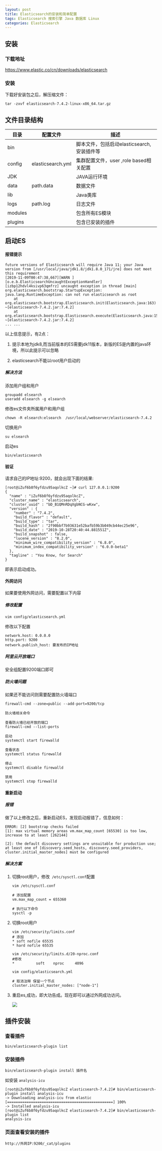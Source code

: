 ```yaml
---
layout: post
title: Elasticsearch的安装和简单配置
tags: Elasticsearch 搜索引擎 Java 数据库 Linux
categories: Elasticsearch
---
```


## 安装

### 下载地址

https://www.elastic.co/cn/downloads/elasticsearch

### 安装

下载好安装包之后，解压缩文件：

```shell
tar -zxvf elasticsearch-7.4.2-linux-x86_64.tar.gz
```

## 文件目录结构

| 目录    | 配置文件          | 描述                                       |
| ------- | ----------------- | ------------------------------------------ |
| bin     |                   | 脚本文件，包括启动elasticsearch,安装插件等 |
| config  | elasticsearch.yml | 集群配置文件，user ,role based相关配置     |
| JDK     |                   | JAVA运行环境                               |
| data    | path.data         | 数据文件                                   |
| lib     |                   | Java类库                                   |
| logs    | path.log          | 日志文件                                   |
| modules |                   | 包含所有ES模块                             |
| plugins |                   | 包含已安装的插件                           |

## 启动ES

#### 报错提示

```shell
future versions of Elasticsearch will require Java 11; your Java version from [/usr/local/java/jdk1.8/jdk1.8.0_171/jre] does not meet this requirement
[2019-11-09T00:47:38,667][WARN ][o.e.b.ElasticsearchUncaughtExceptionHandler] [izbp12hdvl4ksivp63qmfrz] uncaught exception in thread [main]
org.elasticsearch.bootstrap.StartupException: java.lang.RuntimeException: can not run elasticsearch as root
	at org.elasticsearch.bootstrap.Elasticsearch.init(Elasticsearch.java:163) ~[elasticsearch-7.4.2.jar:7.4.2]
	at org.elasticsearch.bootstrap.Elasticsearch.execute(Elasticsearch.java:150) ~[elasticsearch-7.4.2.jar:7.4.2]
... ...
```

以上信息提示，有2点：

1. 提示本地为jdk8,而当前版本的ES需要jdk11版本，新版的ES是内置的java环境，所以此提示可以忽略

2. elasticsearch不能以root用户启动的

##### 解决方法

添加用户组和用户

```shell
groupadd elsearch
useradd elsearch -g elsearch
```

修改es文件夹所属用户和用户组

```shell
chown -R elsearch:elsearch  /usr/local/webserver/elasticsearch-7.4.2
```

切换用户

```shell
su elsearch
```

启动es

```shell
bin/elasticsearch
```

#### 验证

请求自己的IP地址:9200，就会出现下面的结果:

```shell
[root@iZuf6b8f6yfdzu95aqolkcZ ~]# curl 127.0.0.1:9200
{
  "name" : "iZuf6b8f6yfdzu95aqolkcZ",
  "cluster_name" : "elasticsearch",
  "cluster_uuid" : "bD_B1QMnRDqXgbNCG-wKxw",
  "version" : {
    "number" : "7.4.2",
    "build_flavor" : "default",
    "build_type" : "tar",
    "build_hash" : "2f90bbf7b93631e52bafb59b3b049cb44ec25e96",
    "build_date" : "2019-10-28T20:40:44.881551Z",
    "build_snapshot" : false,
    "lucene_version" : "8.2.0",
    "minimum_wire_compatibility_version" : "6.8.0",
    "minimum_index_compatibility_version" : "6.0.0-beta1"
  },
  "tagline" : "You Know, for Search"
}
```

即表示启动成功。

#### 外网访问

如果要使用外网访问，需要配置以下内容

##### 修改配置

```shell
vim config/elasticsearch.yml
```

修改以下配置

```shell
network.host: 0.0.0.0
http.port: 9200
network.publish_host: 要发布的IP地址
```

##### 阿里云开放端口

安全组配置9200端口即可

##### 防火墙问题

如果还不能访问则需要配置防火墙端口

```shell
firewall-cmd --zone=public --add-port=9200/tcp

防火墙相关命令

查看防火墙已经开放的端口
firewall-cmd --list-ports 

启动 
systemctl start firewalld  

查看状态
systemctl status firewalld   

停止
systemctl disable firewalld 

禁用
systemctl stop firewalld

```

#### 重新启动

##### 报错

做了以上修改之后，重新启动ES，发现启动报错了，信息如何：

```shell
ERROR: [2] bootstrap checks failed
[1]: max virtual memory areas vm.max_map_count [65530] is too low, increase to at least [262144]

[2]: the default discovery settings are unsuitable for production use; at least one of [discovery.seed_hosts, discovery.seed_providers, cluster.initial_master_nodes] must be configured
```

##### 解决方案

1. 切换root用户，修改` /etc/sysctl.conf`配置

   ```shell
   vim /etc/sysctl.conf 
   
   # 添加配置
   vm.max_map_count = 655360
   
   # 执行以下命令
   sysctl -p
   ```

2. 切换root用户

   ```shell
   vim /etc/security/limits.conf
   # 添加
   * soft nofile 65535
   * hard nofile 65535
   
   vim /etc/security/limits.d/20-nproc.conf
   #修改
   *          soft    nproc     4096
   
   vim config/elasticsearch.yml
   
   # 取消注释 保留一个节点
   cluster.initial_master_nodes: ["node-1"]
   
   ```

3. 重启es,成功，即大功告成。现在即可以通过外网成功访问。

   ![](https://tsmliyun.github.io/static/img/es_success.png)

## 插件安装

### 查看插件

```shell
bin/elasticsearch-plugin list
```

### 安装插件

```shell
bin/elasticsearch-plugin install 插件名
```

如安装 `analysis-icu`

```shell
[root@iZuf6b8f6yfdzu95aqolkcZ elasticsearch-7.4.2]# bin/elasticsearch-plugin install analysis-icu
-> Downloading analysis-icu from elastic
[=================================================] 100%   
-> Installed analysis-icu
[root@iZuf6b8f6yfdzu95aqolkcZ elasticsearch-7.4.2]# bin/elasticsearch-plugin list
analysis-icu
```

### 页面查看安装的插件

`http://外网IP:9200/_cat/plugins`




